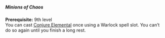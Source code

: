 ##### Minions of Chaos

**Prerequisite:**
9th level
\
You can cast [Conjure Elemental](#Conjure_Elemental_conjure_elemental) once using a Warlock spell slot.
You can’t do so again until you finish a long rest.
